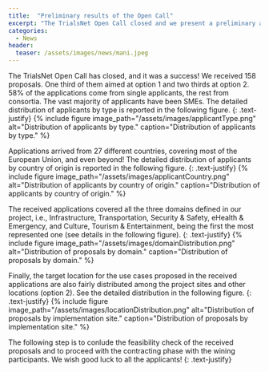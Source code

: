 ```yaml
---
title:  "Preliminary results of the Open Call"
excerpt: "The TrialsNet Open Call closed and we present a preliminary analysis of the participants"
categories: 
  - News
header:
  teaser: /assets/images/news/mani.jpeg
---
```


The TrialsNet Open Call has closed, and it was a success! We received 158 proposals. One third of them aimed at option 1 and two thirds at option 2. 
58% of the applications come from single applicants, the rest from consortia. The vast majority of applicants have been SMEs. The detailed distribution of applicants by type is reported in the following figure.
{: .text-justify}
{% include figure image_path="/assets/images/applicantType.png" alt="Distribution of applicants by type." caption="Distribution of applicants by type." %}

Applications arrived from 27 different countries, covering most of the European Union, and even beyond! The detailed distribution of applicants by country of origin is reported in the following figure.
{: .text-justify}
{% include figure image_path="/assets/images/applicantCountry.png" alt="Distribution of applicants by country of origin." caption="Distribution of applicants by country of origin." %}

The received applications covered all the three domains defined in our project, i.e., Infrastructure, Transportation, Security & Safety, eHealth & Emergency, and Culture, Tourism & Entertainment, being the first the most represented one (see details in the following figure).
{: .text-justify}
{% include figure image_path="/assets/images/domainDistribution.png" alt="Distribution of proposals by domain." caption="Distribution of proposals by domain." %}

Finally, the target location for the use cases proposed in the received applications are also fairly distributed among the project sites and other locations (option 2). See the detailed distribution in the following figure.
{: .text-justify}
{% include figure image_path="/assets/images/locationDistribution.png" alt="Distribution of proposals by implementation site." caption="Distribution of proposals by implementation site." %}

The following step is to conlude the feasibility check of the received proposals and to proceed with the contracting phase with the wining participants.
We wish good luck to all the applicants!
{: .text-justify}
